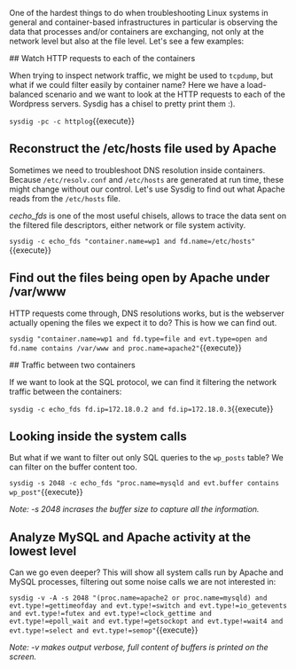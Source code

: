 One of the hardest things to do when troubleshooting Linux systems in general and container-based infrastructures in particular is observing the data that processes and/or containers are exchanging, not only at the network level but also at the file level. Let's see a few examples:

## Watch HTTP requests to each of the containers

When trying to inspect network traffic, we might be used to `tcpdump`, but what if we could filter easily by container name? Here we have a load-balanced scenario and we want to look at the HTTP requests to each of the Wordpress servers. Sysdig has a chisel to pretty print them :).

`sysdig -pc -c httplog`{{execute}}

## Reconstruct the /etc/hosts file used by Apache

Sometimes we need to troubleshoot DNS resolution inside containers. Because `/etc/resolv.conf` and `/etc/hosts` are generated at run time, these might change without our control. Let's use Sysdig to find out what Apache reads from the `/etc/hosts` file.

*cecho_fds* is one of the most useful chisels, allows to trace the data sent on the filtered file descriptors, either network or file system activity.

`sysdig -c echo_fds "container.name=wp1 and fd.name=/etc/hosts"`{{execute}}

## Find out the files being open by Apache under /var/www

HTTP requests come through, DNS resolutions works, but is the webserver actually opening the files we expect it to do? This is how we can find out.

`sysdig "container.name=wp1 and fd.type=file and evt.type=open and fd.name contains /var/www and proc.name=apache2"`{{execute}}

## Traffic between two containers

If we want to look at the SQL protocol, we can find it filtering the network traffic between the containers:

`sysdig -c echo_fds fd.ip=172.18.0.2 and fd.ip=172.18.0.3`{{execute}}

## Looking inside the system calls

But what if we want to filter out only SQL queries to the `wp_posts` table? We can filter on the buffer content too.

`sysdig -s 2048 -c echo_fds "proc.name=mysqld and evt.buffer contains wp_post"`{{execute}}

_Note: -s 2048 incrases the buffer size to capture all the information._

## Analyze MySQL and Apache activity at the lowest level

Can we go even deeper? This will show all system calls run by Apache and MySQL processes, filtering out some noise calls we are not interested in:

`sysdig -v -A -s 2048 "(proc.name=apache2 or proc.name=mysqld) and evt.type!=gettimeofday and evt.type!=switch and evt.type!=io_getevents and evt.type!=futex and evt.type!=clock_gettime and evt.type!=epoll_wait and evt.type!=getsockopt and evt.type!=wait4 and evt.type!=select and evt.type!=semop"`{{execute}}

_Note: -v makes output verbose, full content of buffers is printed on the screen._
